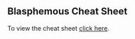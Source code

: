 ## Blasphemous Cheat Sheet

To view the cheat sheet [click here](https://marcladon.github.io/Cheat-Sheet-blank/).
